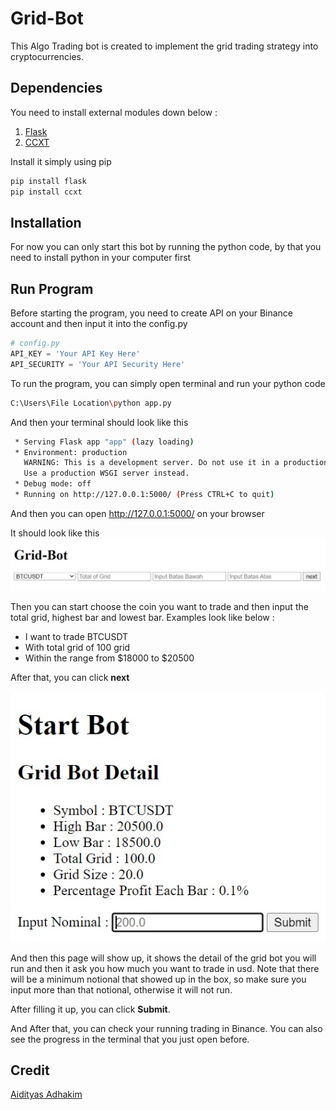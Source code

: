 # Grid-Bot

This Algo Trading bot is created to implement the grid trading strategy into cryptocurrencies.

## Dependencies
You need to install external modules down below :

1. [Flask](https://flask.palletsprojects.com/en/2.2.x/)
2. [CCXT](https://docs.ccxt.com/en/latest/)

Install it simply using pip
```bash
pip install flask
pip install ccxt
```

## Installation
For now you can only start this bot by running the python code, by that you need to install python in your computer first

## Run Program
Before starting the program, you need to create API on your Binance account and then input it into the config.py

```python
# config.py
API_KEY = 'Your API Key Here'
API_SECURITY = 'Your API Security Here'
```

To run the program, you can simply open terminal and run your python code

```bash
C:\Users\File Location\python app.py
```

And then your terminal should look like this

```bash
 * Serving Flask app "app" (lazy loading)
 * Environment: production
   WARNING: This is a development server. Do not use it in a production deployment.
   Use a production WSGI server instead.
 * Debug mode: off
 * Running on http://127.0.0.1:5000/ (Press CTRL+C to quit)
```

And then you can open http://127.0.0.1:5000/ on your browser

It should look like this 
![Landing Page](img/index.jpeg)

Then you can start choose the coin you want to trade and then input the total grid, highest bar and lowest bar. Examples look like below : 

- I want to trade BTCUSDT
- With total grid of 100 grid
- Within the range from $18000 to $20500

After that, you can click **next**

![Start Page](img/start.jpeg)

And then this page will show up, it shows the detail of the grid bot you will run and then it ask you how much you want to trade in usd. Note that there will be a minimum notional that showed up in the box, so make sure you input more than that notional, otherwise it will not run.

After filling it up, you can click **Submit**.

And After that, you can check your running trading in Binance. You can also see the progress in the terminal that you just open before.

## Credit
[Aidityas Adhakim](https://github.com/AidityasAdhakim)
